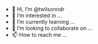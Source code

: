 - 👋 Hi, I’m @twilsonndr
- 👀 I’m interested in ...
- 🌱 I’m currently learning ...
- 💞️ I’m looking to collaborate on ...
- 📫 How to reach me ...

<!---
twilsonndr/twilsonndr is a ✨ special ✨ repository because its `README.md` (this file) appears on your GitHub profile.
You can click the Preview link to take a look at your changes.
--->

